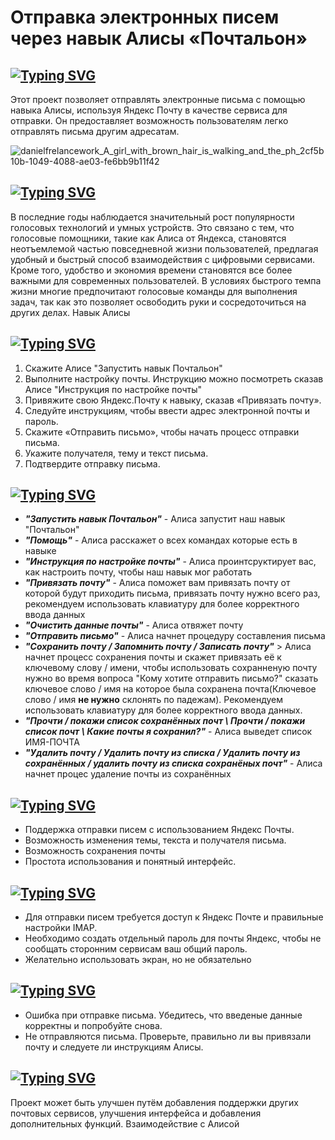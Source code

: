 # Отправка электронных писем через навык Алисы «Почтальон»

## [![Typing SVG](https://readme-typing-svg.herokuapp.com?font=Fira+Code&pause=1000&color=F747E4&background=FFFFFF00&repeat=false&width=435&lines=%D0%9E%D0%BF%D0%B8%D1%81%D0%B0%D0%BD%D0%B8%D0%B5)](https://git.io/typing-svg)
Этот проект позволяет отправлять электронные письма с помощью навыка Алисы, используя Яндекс Почту в качестве сервиса для отправки. Он предоставляет возможность пользователям легко отправлять письма другим адресатам.

![danielfrelancework_A_girl_with_brown_hair_is_walking_and_the_ph_2cf5b10b-1049-4088-ae03-fe6bb9b11f42](https://github.com/user-attachments/assets/1cfde1a8-d4fd-4e44-bc51-dfb29d1fdbe5)

## [![Typing SVG](https://readme-typing-svg.herokuapp.com?font=Fira+Code&pause=1000&color=F747E4&background=FFFFFF00&repeat=false&width=435&lines=%D0%90%D0%BA%D1%82%D1%83%D0%B0%D0%BB%D1%8C%D0%BD%D0%BE%D1%81%D1%82%D1%8C)](https://git.io/typing-svg)
В последние годы наблюдается значительный рост популярности голосовых технологий и умных устройств. Это связано с тем, что голосовые помощники, такие как Алиса от Яндекса, становятся неотъемлемой частью повседневной жизни пользователей, предлагая удобный и быстрый способ взаимодействия с цифровыми сервисами.
Кроме того, удобство и экономия времени становятся все более важными для современных пользователей. В условиях быстрого темпа жизни многие предпочитают голосовые команды для выполнения задач, так как это позволяет освободить руки и сосредоточиться на других делах.
Навык Алисы

## [![Typing SVG](https://readme-typing-svg.herokuapp.com?font=Fira+Code&pause=1000&color=F747E4&background=FFFFFF00&repeat=false&width=435&lines=%D0%9A%D0%B0%D0%BA+%D0%B8%D1%81%D0%BF%D0%BE%D0%BB%D1%8C%D0%B7%D0%BE%D0%B2%D0%B0%D1%82%D1%8C+%D0%BD%D0%B0%D0%B2%D1%8B%D0%BA)](https://git.io/typing-svg)
1. Скажите Алисе "Запустить навык Почтальон"
2. Выполните настройку почты. Инструкцию можно посмотреть сказав Алисе "Инструкция по настройке почты"
3. Привяжите свою Яндекс.Почту к навыку, сказав «Привязать почту».
4. Следуйте инструкциям, чтобы ввести адрес электронной почты и пароль.
5. Скажите «Отправить письмо», чтобы начать процесс отправки письма.
6. Укажите получателя, тему и текст письма.
7. Подтвердите отправку письма.
   
## [![Typing SVG](https://readme-typing-svg.herokuapp.com?font=Fira+Code&pause=1000&color=F747E4&background=FFFFFF00&repeat=false&width=435&lines=%D0%9A%D0%B0%D0%BA%D0%B8%D0%B5+%D0%BA%D0%BE%D0%BC%D0%B0%D0%BD%D0%B4%D1%8B+%D0%B5%D1%81%D1%82%D1%8C+%D0%B2+%D0%BD%D0%B0%D0%B2%D1%8B%D0%BA%D0%B5%3F+)](https://git.io/typing-svg)
+ ***"Запустить навык Почтальон"*** - Алиса запустит наш навык "Почтальон"
+ ***"Помощь"*** - Алиса расскажет о всех командах которые есть в навыке
+ ***"Инструкция по настройке почты"*** - Алиса проинтсруктирует вас, как настроить почту, чтобы наш навык мог работать 
+ ***"Привязать почту"*** - Алиса поможет вам привязать почту от которой будут приходить письма, привязать почту нужно всего раз, рекомендуем использовать клавиатуру для более корректного ввода данных
+ ***"Очистить данные почты"*** - Алиса отвяжет почту 
+ ***"Отправить письмо"*** - Алиса начнет процедуру составления письма
+ ***"Сохранить почту / Запомнить почту / Записать почту"***  > Алиса начнет процесс сохранения почты и скажет привязать её к ключевому слову / имени, чтобы использовать сохранненую почту нужно во время вопроса "Кому хотите отправить письмо?" сказать ключевое слово / имя на которое была сохранена почта(Ключевое слово / имя **не нужно** склонять по падежам). Рекомендуем использовать клавиатуру для более корректного ввода данных.
+ ***"Прочти / покажи список сохранённых почт \\ Прочти / покажи список почт \\ Какие почты я сохранил?"*** - Алиса выведет список ИМЯ-ПОЧТА 
+ ***"Удалить почту / Удалить почту из списка / Удалить почту из сохранённых / удалить почту из списка сохранёных почт"*** - Алиса начнет процес удаление почты из сохранённых


## [![Typing SVG](https://readme-typing-svg.herokuapp.com?font=Fira+Code&pause=1000&color=F747E4&background=FFFFFF00&repeat=false&width=435&lines=%D0%9E%D1%81%D0%BE%D0%B1%D0%B5%D0%BD%D0%BD%D0%BE%D1%81%D1%82%D0%B8+%D0%B8+%D0%B2%D0%BE%D0%B7%D0%BC%D0%BE%D0%B6%D0%BD%D0%BE%D1%81%D1%82%D0%B8)](https://git.io/typing-svg)
+ Поддержка отправки писем с использованием Яндекс Почты.
+ Возможность изменения темы, текста и получателя письма.
+ Возможность сохранения почты
+ Простота использования и понятный интерфейс.
 
## [![Typing SVG](https://readme-typing-svg.herokuapp.com?font=Fira+Code&pause=1000&color=F747E4&background=FFFFFF00&repeat=false&width=435&lines=%D0%9E%D0%B3%D1%80%D0%B0%D0%BD%D0%B8%D1%87%D0%B5%D0%BD%D0%B8%D1%8F)](https://git.io/typing-svg)
+ Для отправки писем требуется доступ к Яндекс Почте и правильные настройки IMAP.
+ Необходимо создать отдельный пароль для почты Яндекс, чтобы не сообщать сторонним сервисам ваш общий пароль.
+ Желательно использовать экран, но не обязательно

## [![Typing SVG](https://readme-typing-svg.herokuapp.com?font=Fira+Code&pause=1000&color=F747E4&background=FFFFFF00&repeat=false&width=435&lines=%D0%92%D0%BE%D0%B7%D0%BC%D0%BE%D0%B6%D0%BD%D1%8B%D0%B5+%D0%BF%D1%80%D0%BE%D0%B1%D0%BB%D0%B5%D0%BC%D1%8B)](https://git.io/typing-svg)
+ Ошибка при отправке письма. Убедитесь, что введеные данные корректны и попробуйте снова.
+ Не отправляются письма. Проверьте, правильно ли вы привязали почту и следуете ли инструкциям Алисы.

## [![Typing SVG](https://readme-typing-svg.herokuapp.com?font=Fira+Code&pause=1000&color=F747E4&background=FFFFFF00&repeat=false&width=435&lines=%D0%94%D0%B0%D0%BB%D1%8C%D0%BD%D0%B5%D0%B9%D1%88%D0%B5%D0%B5+%D1%80%D0%B0%D0%B7%D0%B2%D0%B8%D1%82%D0%B8%D0%B5)](https://git.io/typing-svg)
Проект может быть улучшен путём добавления поддержки других почтовых сервисов, улучшения интерфейса и добавления дополнительных функций.
Взаимодействие с Алисой
